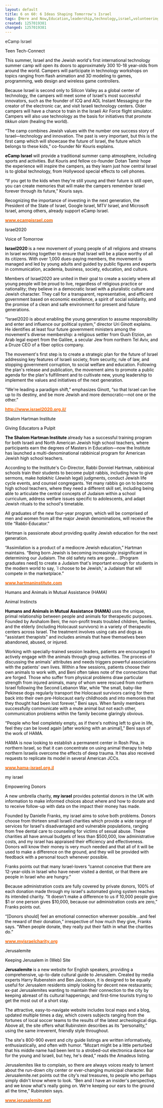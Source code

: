 ```yaml
---
layout: default
title: 6 on 60: 6 Ideas Shaping Tomorrow's Israel
tags: [Here and Now,Education,leadership,technology,israel,volunteering,cultural diversity,social entrepreneurship,politics,google,social media,magazine,teens,PT5]
created: 1257019381
changed: 1257019381
---
```

<p style="background: white none repeat scroll 0% 50%; -moz-background-clip: -moz-initial; -moz-background-origin: -moz-initial; -moz-background-inline-policy: -moz-initial;">eCamp Israel</p>
<p style="background: white none repeat scroll 0% 50%; -moz-background-clip: -moz-initial; -moz-background-origin: -moz-initial; -moz-background-inline-policy: -moz-initial;"><span style="color: black;">Teen Tech-Connect <o:p></o:p></span></p>
<p style="background: white none repeat scroll 0% 50%; -moz-background-clip: -moz-initial; -moz-background-origin: -moz-initial; -moz-background-inline-policy: -moz-initial;"><span style="color: black;">This summer, <st1:country-region w:st="on"><st1:place w:st="on">Israel</st1:place></st1:country-region> and the Jewish world's first international technology summer camp will open its doors to approximately 300 10-18 year-olds from around the world. Campers will participate in technology workshops on topics ranging from flash animation and 3D modeling to games, programming, web design and wireless game controllers. <o:p></o:p></span></p>
<p style="background: white none repeat scroll 0% 50%; -moz-background-clip: -moz-initial; -moz-background-origin: -moz-initial; -moz-background-inline-policy: -moz-initial;"><span style="color: black;">Because <st1:country-region w:st="on">Israel</st1:country-region> is second only to Silicon Valley as a global center of technology, the campers will meet some of <st1:country-region w:st="on"><st1:place w:st="on">Israel</st1:place></st1:country-region>'s most successful innovators, such as the founder of ICQ and AOL Instant Messaging or the creator of the electronic car, and visit Israeli technology centers. Older campers will have a chance to train in the Israeli Air Force flight simulator. Campers will also use technology as the basis for initiatives that promote <em>tikkun olam </em>(healing the world). <o:p></o:p></span></p>
<p style="background: white none repeat scroll 0% 50%; -moz-background-clip: -moz-initial; -moz-background-origin: -moz-initial; -moz-background-inline-policy: -moz-initial;"><span style="color: black;">&ldquo;The camp combines Jewish values with the number one success story of <st1:country-region w:st="on"><st1:place w:st="on">Israel</st1:place></st1:country-region>&mdash;technology and innovation. The past is very important, but this is the first camp which will showcase the future of <st1:country-region w:st="on"><st1:place w:st="on">Israel</st1:place></st1:country-region>, the future which belongs to these kids,&rdquo; co-founder Nir Kouris explains. <o:p></o:p></span></p>
<p style="background: white none repeat scroll 0% 50%; -moz-background-clip: -moz-initial; -moz-background-origin: -moz-initial; -moz-background-inline-policy: -moz-initial;"><strong><span style="color: black;">eCamp <st1:country-region w:st="on"><st1:place w:st="on">Israel</st1:place></st1:country-region> </span></strong><span style="color: black;">will provide a traditional summer camp atmosphere, including sports and activities. But Kouris and fellow co-founder Dotan Tamir hope the experience will inspire the campers, as they learn just how central <st1:country-region w:st="on">Israel</st1:country-region> is to global technology, from <st1:place w:st="on">Hollywood</st1:place> special effects to cell phones. <o:p></o:p></span></p>
<p style="background: white none repeat scroll 0% 50%; -moz-background-clip: -moz-initial; -moz-background-origin: -moz-initial; -moz-background-inline-policy: -moz-initial;"><span style="color: black;">&ldquo;If you get to the kids when they're still young and their future is still open, you can create memories that will make the campers remember <st1:country-region w:st="on"><st1:place w:st="on">Israel</st1:place></st1:country-region> forever through its future,&rdquo; Kouris says. <o:p></o:p></span></p>
<p style="background: white none repeat scroll 0% 50%; -moz-background-clip: -moz-initial; -moz-background-origin: -moz-initial; -moz-background-inline-policy: -moz-initial;"><span style="color: black;">Recognizing the importance of investing in the next generation, the President of the State of Israel, Google <st1:country-region w:st="on">Israel</st1:country-region>, MTV Israel, and Microsoft <st1:country-region w:st="on">Israel</st1:country-region>, among others, already support eCamp <st1:country-region w:st="on"><st1:place w:st="on">Israel</st1:place></st1:country-region>. <o:p></o:p></span></p>
<p style="background: white none repeat scroll 0% 50%; -moz-background-clip: -moz-initial; -moz-background-origin: -moz-initial; -moz-background-inline-policy: -moz-initial;"><span style="color: rgb(255, 102, 0);"><a href="http://www.ecampisrael.com/"><strong><span style="color: rgb(255, 102, 0);">www.ecampisrael.com</span></strong></a> <o:p></o:p></span></p>
<p style="background: white none repeat scroll 0% 50%; -moz-background-clip: -moz-initial; -moz-background-origin: -moz-initial; -moz-background-inline-policy: -moz-initial;"><span style="color: black;">Israel2020 <o:p></o:p></span></p>
<p style="background: white none repeat scroll 0% 50%; -moz-background-clip: -moz-initial; -moz-background-origin: -moz-initial; -moz-background-inline-policy: -moz-initial;"><span style="color: black;">Voice of Tomorrow <o:p></o:p></span></p>
<p style="background: white none repeat scroll 0% 50%; -moz-background-clip: -moz-initial; -moz-background-origin: -moz-initial; -moz-background-inline-policy: -moz-initial;"><strong><span style="color: black;">Israel2020 </span></strong><span style="color: black;">is a new movement of young people of all religions and streams in <st1:country-region w:st="on">Israel</st1:country-region> working together to ensure that <st1:country-region w:st="on"><st1:place w:st="on">Israel</st1:place></st1:country-region> will be a place worthy of all its citizens. With over 1,000 dues-paying members, the movement is managed and led by young adults and guided by public figures and experts in communication, academia, business, society, education, and culture. <o:p></o:p></span></p>
<p style="background: white none repeat scroll 0% 50%; -moz-background-clip: -moz-initial; -moz-background-origin: -moz-initial; -moz-background-inline-policy: -moz-initial;"><span style="color: black;">Members of Israel2020 are united in their goal to create a society where all young people will be proud to live, regardless of religious practice or nationality; they believe in a democratic <st1:country-region w:st="on"><st1:place w:st="on">Israel</st1:place></st1:country-region> with a pluralistic culture and Jewish character. They call for a transparent, representative, and efficient government based on economic excellence, a spirit of social solidarity, and the promise of a clean and safe environment for present and future generations. <o:p></o:p></span></p>
<p style="background: white none repeat scroll 0% 50%; -moz-background-clip: -moz-initial; -moz-background-origin: -moz-initial; -moz-background-inline-policy: -moz-initial;"><span style="color: black;">&ldquo;Israel2020 is about enabling the young generation to assume responsibility and enter and influence our political system,&rdquo; director Uri Ginott explains. He identifies at least four future government ministers among the movement's diverse membership: a religious settler from Gush Etzion, an Arab legal expert from the <st1:place w:st="on">Galilee</st1:place>, a secular Jew from northern Tel Aviv, and a Druze CEO of a fiber optics company. <o:p></o:p></span></p>
<p style="background: white none repeat scroll 0% 50%; -moz-background-clip: -moz-initial; -moz-background-origin: -moz-initial; -moz-background-inline-policy: -moz-initial;"><span style="color: black;">The movement's first step is to create a strategic plan for the future of <st1:country-region w:st="on"><st1:place w:st="on">Israel</st1:place></st1:country-region> addressing key features of Israeli society, from security, rule of law, and stopping government corruption, to social welfare and education. Following the plan's release and publication, the movement aims to promote a public agenda for the plan's fulfillment and to cultivate new, young leadership to implement the values and initiatives of the next generation. <o:p></o:p></span></p>
<p style="background: white none repeat scroll 0% 50%; -moz-background-clip: -moz-initial; -moz-background-origin: -moz-initial; -moz-background-inline-policy: -moz-initial;"><span style="color: black;">&ldquo;We're leading a paradigm shift,&rdquo; emphasizes Ginott, &ldquo;so that <st1:country-region w:st="on"><st1:place w:st="on">Israel</st1:place></st1:country-region> can live up to its destiny, and be more Jewish and more democratic&mdash;not one or the other.&rdquo; <o:p></o:p></span></p>
<p style="background: white none repeat scroll 0% 50%; -moz-background-clip: -moz-initial; -moz-background-origin: -moz-initial; -moz-background-inline-policy: -moz-initial;"><span style="color: rgb(255, 102, 0);"><a href="http://www.israel2020.org.il/"><strong><span style="color: rgb(255, 102, 0);">http://www.israel2020.org.il/</span></strong></a> <o:p></o:p></span></p>
<p style="background: white none repeat scroll 0% 50%; -moz-background-clip: -moz-initial; -moz-background-origin: -moz-initial; -moz-background-inline-policy: -moz-initial;"><span style="color: black;">Shalom Hartman Institute <o:p></o:p></span></p>
<p style="background: white none repeat scroll 0% 50%; -moz-background-clip: -moz-initial; -moz-background-origin: -moz-initial; -moz-background-inline-policy: -moz-initial;"><span style="color: black;">Giving Educators a Pulpit <o:p></o:p></span></p>
<p style="background: white none repeat scroll 0% 50%; -moz-background-clip: -moz-initial; -moz-background-origin: -moz-initial; -moz-background-inline-policy: -moz-initial;"><strong><span style="color: black;">The Shalom Hartman Institute </span></strong><span style="color: black;">already has a successful training program for both Israeli and North American Jewish high school teachers, where participants earn the degrees of Masters in Education&mdash;now the Institute has launched a multi-denominational rabbinical program for American Jewish high school teachers. <o:p></o:p></span></p>
<p style="background: white none repeat scroll 0% 50%; -moz-background-clip: -moz-initial; -moz-background-origin: -moz-initial; -moz-background-inline-policy: -moz-initial;"><span style="color: black;">According to the Institute's Co-Director, Rabbi Donniel Hartman, rabbinical schools train their students to become pulpit rabbis, including how to give sermons, make <em>halakhic </em>(Jewish legal) judgments, conduct Jewish life cycle events, and counsel congregants. Yet many rabbis go on to become high school teachers, where they need a different skill set, including being able to articulate the central concepts of Judaism within a school curriculum, address welfare issues specific to adolescents, and adapt Jewish rituals to the school's timetable. <o:p></o:p></span></p>
<p style="background: white none repeat scroll 0% 50%; -moz-background-clip: -moz-initial; -moz-background-origin: -moz-initial; -moz-background-inline-policy: -moz-initial;"><span style="color: black;">All graduates of the new four-year program, which will be comprised of men and women from all the major Jewish denominations, will receive the title &ldquo;Rabbi-Educator.&rdquo; <o:p></o:p></span></p>
<p style="background: white none repeat scroll 0% 50%; -moz-background-clip: -moz-initial; -moz-background-origin: -moz-initial; -moz-background-inline-policy: -moz-initial;"><span style="color: black;">Hartman is passionate about providing quality Jewish education for the next generation. <o:p></o:p></span></p>
<p style="background: white none repeat scroll 0% 50%; -moz-background-clip: -moz-initial; -moz-background-origin: -moz-initial; -moz-background-inline-policy: -moz-initial;"><span style="color: black;">&ldquo;Assimilation is a product of a mediocre Jewish education,&rdquo; Hartman maintains. &ldquo;Being born Jewish is becoming increasingly insignificant in determining our Judaism. The old safety nets are gone&hellip; [Program graduates need] to create a Judaism that's important enough for students in the modern world to say, `I choose to be Jewish,' a Judaism that will compete in the marketplace.&rdquo; <o:p></o:p></span></p>
<p style="background: white none repeat scroll 0% 50%; -moz-background-clip: -moz-initial; -moz-background-origin: -moz-initial; -moz-background-inline-policy: -moz-initial;"><span style="color: rgb(255, 102, 0);"><a href="http://www.hartmaninstitute.com/"><strong><span style="color: rgb(255, 102, 0);">www.hartmaninstitute.com</span></strong></a> <o:p></o:p></span></p>
<p style="background: white none repeat scroll 0% 50%; -moz-background-clip: -moz-initial; -moz-background-origin: -moz-initial; -moz-background-inline-policy: -moz-initial;"><span style="color: black;">Humans and Animals in Mutual Assistance (<st1:place w:st="on"><st1:city w:st="on">HAMA</st1:city></st1:place>) <o:p></o:p></span></p>
<p style="background: white none repeat scroll 0% 50%; -moz-background-clip: -moz-initial; -moz-background-origin: -moz-initial; -moz-background-inline-policy: -moz-initial;"><span style="color: black;">Animal Instincts <o:p></o:p></span></p>
<p style="background: white none repeat scroll 0% 50%; -moz-background-clip: -moz-initial; -moz-background-origin: -moz-initial; -moz-background-inline-policy: -moz-initial;"><strong><span style="color: black;">Humans and Animals in Mutual Assistance (HAMA) </span></strong><span style="color: black;">uses the unique, primal relationship between people and animals for therapeutic purposes. Founded by Avshalom Beni, the non-profit treats troubled children, families, and the elderly (including Holocaust survivors) in a variety of therapeutic centers across <st1:country-region w:st="on"><st1:place w:st="on">Israel</st1:place></st1:country-region>. The treatment involves using cats and dogs as &ldquo;assistant therapists&rdquo; and includes animals that have themselves been abandoned, abused, or injured. <o:p></o:p></span></p>
<p style="background: white none repeat scroll 0% 50%; -moz-background-clip: -moz-initial; -moz-background-origin: -moz-initial; -moz-background-inline-policy: -moz-initial;"><span style="color: black;">Working with specially-trained session leaders, patients are encouraged to actively engage with the animals through group activities. The process of discussing the animals' attributes and needs triggers powerful associations with the patients' own lives. Within a few sessions, patients choose their own animals to work with, and <st1:place w:st="on">Beni</st1:place> often takes note of the connections that are forged. Those who suffer from physical problems draw particular strength from injured animals, many of whom were rescued from northern Israel following the Second Lebanon War, while &ldquo;the small, baby-like Pekinese dogs regularly transport the Holocaust survivors caring for them back into their own pre-Holocaust early childhoods and into memories that they thought had been lost forever,&rdquo; Beni says. When family members successfully communicate with a mute animal but not each other, communication problems within the family become glaringly obvious. <o:p></o:p></span></p>
<p style="background: white none repeat scroll 0% 50%; -moz-background-clip: -moz-initial; -moz-background-origin: -moz-initial; -moz-background-inline-policy: -moz-initial;"><span style="color: black;">&ldquo;People who feel completely empty, as if there's nothing left to give in life, feel they can be loved again [after working with an animal],&rdquo; Beni says of the work of HAMA. <o:p></o:p></span></p>
<p style="background: white none repeat scroll 0% 50%; -moz-background-clip: -moz-initial; -moz-background-origin: -moz-initial; -moz-background-inline-policy: -moz-initial;"><st1:city w:st="on"><span style="color: black;">HAMA</span></st1:city><span style="color: black;"> is now looking to establish a permanent center in Rosh Pina, in northern <st1:country-region w:st="on"><st1:place w:st="on">Israel</st1:place></st1:country-region>, so that it can concentrate on using animal therapy to help northern Israelis overcome the effects of deep trauma. It has also received requests to replicate its model in several American JCCs. <o:p></o:p></span></p>
<p style="background: white none repeat scroll 0% 50%; -moz-background-clip: -moz-initial; -moz-background-origin: -moz-initial; -moz-background-inline-policy: -moz-initial;"><strong><span style="color: rgb(255, 102, 0);"><a href="http://www.hama-israel.org.il/"><span style="color: rgb(255, 102, 0);">www.hama-israel.org.il</span></a><o:p></o:p></span></strong></p>
<p style="background: white none repeat scroll 0% 50%; -moz-background-clip: -moz-initial; -moz-background-origin: -moz-initial; -moz-background-inline-policy: -moz-initial;"><span style="color: black;">my <st1:place w:st="on"><st1:country-region w:st="on">israel</st1:country-region></st1:place> <o:p></o:p></span></p>
<p style="background: white none repeat scroll 0% 50%; -moz-background-clip: -moz-initial; -moz-background-origin: -moz-initial; -moz-background-inline-policy: -moz-initial;"><span style="color: black;">Empowering Donors <o:p></o:p></span></p>
<p style="background: white none repeat scroll 0% 50%; -moz-background-clip: -moz-initial; -moz-background-origin: -moz-initial; -moz-background-inline-policy: -moz-initial;"><span style="color: black;">A new umbrella charity, <strong>my <st1:country-region w:st="on">israel</st1:country-region></strong> provides potential donors in the <st1:country-region w:st="on"><st1:place w:st="on">UK</st1:place></st1:country-region> with information to make informed choices about where and how to donate and to receive follow-up with data on the impact their money has made. <o:p></o:p></span></p>
<p style="background: white none repeat scroll 0% 50%; -moz-background-clip: -moz-initial; -moz-background-origin: -moz-initial; -moz-background-inline-policy: -moz-initial;"><span style="color: black;">Founded by Danielle Franks, my <st1:country-region w:st="on"><st1:place w:st="on">israel</st1:place></st1:country-region> aims to solve both problems. Donors choose from thirteen small Israeli charities which provide a wide range of services for <st1:country-region w:st="on"><st1:place w:st="on">Israel</st1:place></st1:country-region>'s disadvantaged and vulnerable populations, ranging from free dental care to counseling for victims of sexual abuse. These charities all have annual budgets of less than $500,000, low administrative costs, and my <st1:country-region w:st="on"><st1:place w:st="on">israel</st1:place></st1:country-region> has appraised their efficiency and effectiveness. Donors will know their money is very much needed and that all of it will be used to make a difference on the ground, and they will be provided with feedback with a personal touch whenever possible. <o:p></o:p></span></p>
<p style="background: white none repeat scroll 0% 50%; -moz-background-clip: -moz-initial; -moz-background-origin: -moz-initial; -moz-background-inline-policy: -moz-initial;"><span style="color: black;">Franks points out that many Israel-lovers &ldquo;cannot conceive that there are 12-year-olds in <st1:country-region w:st="on">Israel</st1:country-region> who have never visited a dentist, or that there are people in <st1:country-region w:st="on"><st1:place w:st="on">Israel</st1:place></st1:country-region> who are hungry.&rdquo; <o:p></o:p></span></p>
<p style="background: white none repeat scroll 0% 50%; -moz-background-clip: -moz-initial; -moz-background-origin: -moz-initial; -moz-background-inline-policy: -moz-initial;"><span style="color: black;">Because administration costs are fully covered by private donors, 100% of each donation made through my <st1:country-region w:st="on"><st1:place w:st="on">israel</st1:place></st1:country-region>'s automated giving system reaches its intended charity. &ldquo;It doesn't make a difference to us if 10,000 people give $1 or one person gives $10,000, because our administration costs are zero,&rdquo; Franks points out. <o:p></o:p></span></p>
<p style="background: white none repeat scroll 0% 50%; -moz-background-clip: -moz-initial; -moz-background-origin: -moz-initial; -moz-background-inline-policy: -moz-initial;"><span style="color: black;">&ldquo;[Donors should] feel an emotional connection wherever possible&hellip;and feel the reward of their donation,&rdquo; irrespective of how much they give, Franks says. &ldquo;When people donate, they really put their faith in what the charities do.&rdquo; <o:p></o:p></span></p>
<p style="background: white none repeat scroll 0% 50%; -moz-background-clip: -moz-initial; -moz-background-origin: -moz-initial; -moz-background-inline-policy: -moz-initial;"><span style="color: rgb(255, 102, 0);"><a href="http://www.myisraelcharity.org/"><strong><span style="color: rgb(255, 102, 0);">www.myisraelcharity.org</span></strong></a> <o:p></o:p></span></p>
<p style="background: white none repeat scroll 0% 50%; -moz-background-clip: -moz-initial; -moz-background-origin: -moz-initial; -moz-background-inline-policy: -moz-initial;"><span style="color: black;">Jerusalemite <o:p></o:p></span></p>
<p style="background: white none repeat scroll 0% 50%; -moz-background-clip: -moz-initial; -moz-background-origin: -moz-initial; -moz-background-inline-policy: -moz-initial;"><span style="color: black;">Keeping <st1:city w:st="on"><st1:place w:st="on">Jerusalem</st1:place></st1:city> in (Web) Site <o:p></o:p></span></p>
<p style="background: white none repeat scroll 0% 50%; -moz-background-clip: -moz-initial; -moz-background-origin: -moz-initial; -moz-background-inline-policy: -moz-initial;"><strong><span style="color: black;">Jerusalemite </span></strong><span style="color: black;">is a new website for English speakers, providing a comprehensive, up-to-date cultural guide to <st1:city w:st="on"><st1:place w:st="on">Jerusalem</st1:place></st1:city>. Created by media experts Harry Rubenstein and Ben Jacobson, it is designed to be equally useful for <st1:city w:st="on"><st1:place w:st="on">Jerusalem</st1:place></st1:city> residents simply looking for decent new restaurants; ex-pat Jerusalemites wanting to maintain their connection to the city by keeping abreast of its cultural happenings; and first-time tourists trying to get the most out of a short stay. <o:p></o:p></span></p>
<p style="background: white none repeat scroll 0% 50%; -moz-background-clip: -moz-initial; -moz-background-origin: -moz-initial; -moz-background-inline-policy: -moz-initial;"><span style="color: black;">The attractive, easy-to-navigate website includes local maps and a blog, updated multiple times a day, which covers subjects ranging from the fortunes of local soccer teams to the results of the latest archeological digs. Above all, the site offers what Rubinstein describes as its &ldquo;personality,&rdquo; using the same irreverent, friendly style throughout. <o:p></o:p></span></p>
<p style="background: white none repeat scroll 0% 50%; -moz-background-clip: -moz-initial; -moz-background-origin: -moz-initial; -moz-background-inline-policy: -moz-initial;"><span style="color: black;">The site's 800-900 event and city guide listings are written informatively, enthusiastically, and often with humor. &ldquo;Mozart might be a little perturbed that his middle name had been lent to a strobed-out electronica dance bar for the young and Israeli, but hey, he's dead,&rdquo; reads the Amadeus listing. <o:p></o:p></span></p>
<p style="background: white none repeat scroll 0% 50%; -moz-background-clip: -moz-initial; -moz-background-origin: -moz-initial; -moz-background-inline-policy: -moz-initial;"><span style="color: black;">Jerusalemites like to complain, so there are always voices ready to lament about the run-down city center or ever-changing municipal character. But Jerusalemite.net points out the city's real treasures, to people who perhaps simply didn't know where to look. &ldquo;Ben and I have an insider's perspective, and we know what's really going on. We're keeping our ears to the ground all the time,&rdquo; Rubinstein says. <o:p></o:p></span></p>
<strong><span style="color: rgb(255, 102, 0);"><a href="http://www.jerusalemite.net/"><span style="color: rgb(255, 102, 0);">www.jerusalemite.net</span></a></span></strong>